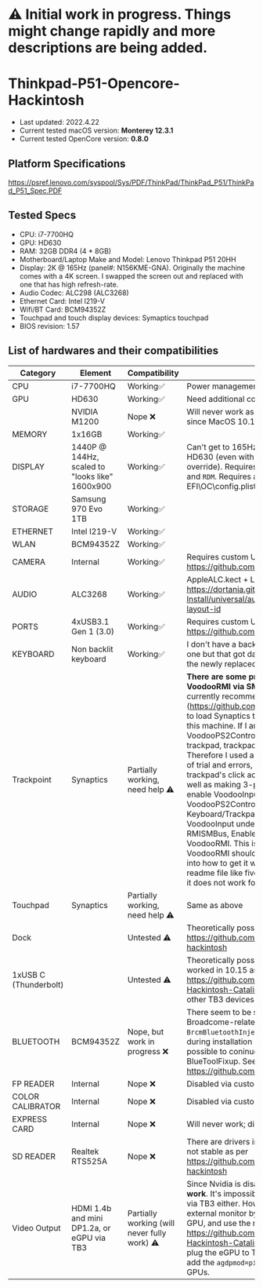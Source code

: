 # ⚠️ Initial work in progress. Things might change rapidly and more descriptions are being added.
# Thinkpad-P51-Opencore-Hackintosh

- Last updated: 2022.4.22
- Current tested macOS version: **Monterey 12.3.1**
- Current tested OpenCore version: **0.8.0**


## Platform Specifications
https://psref.lenovo.com/syspool/Sys/PDF/ThinkPad/ThinkPad_P51/ThinkPad_P51_Spec.PDF

## Tested Specs

- CPU: i7-7700HQ
- GPU: HD630
- RAM: 32GB DDR4 (4 * 8GB)
- Motherboard/Laptop Make and Model: Lenovo Thinkpad P51 20HH 
- Display: 2K @ 165Hz (panel#: N156KME-GNA). Originally the machine comes with a 4K screen. I swapped the screen out and replaced with one that has high refresh-rate. 
- Audio Codec: ALC298 (ALC3268)
- Ethernet Card: Intel I219-V
- Wifi/BT Card: BCM94352Z
- Touchpad and touch display devices: Symaptics touchpad
- BIOS revision: 1.57

## List of hardwares and their compatibilities
| Category | Element | Compatibility | Notes |
| ------------- | ------------- | ------------- | ------------- | 
| CPU | i7-7700HQ | Working✅ | Power management works correctly.
| GPU | HD630 | Working✅ | Need additional config in EFI\OC\config.plist.
| | NVIDIA M1200 | Nope ❌ | Will never work as there are no driver support since MacOS 10.14. |
| MEMORY | 1x16GB | Working✅ | |
| DISPLAY | 1440P @ 144Hz, scaled to "looks like" 1600x900 | Working✅ | Can't get to 165Hz due to limited pixelclock for HD630 (even with maximum pixelclock override). Requires a combination of `SwitchResX` and `RDM`. Requires additional config in EFI\OC\config.plist.|
| STORAGE | Samsung 970 Evo 1TB | Working✅| |
| ETHERNET | Intel I219-V | Working✅ | |
| WLAN | BCM94352Z | Working✅ |  |
| CAMERA | Internal | Working✅ | Requires custom USBMap.kext. See https://github.com/corpnewt/USBMap |
| AUDIO | ALC3268 | Working✅ | AppleALC.kect + Layout #3 as per https://dortania.github.io/OpenCore-Post-Install/universal/audio.html#finding-your-layout-id|
| PORTS | 4xUSB3.1 Gen 1 (3.0) |  Working✅ | Requires custom USBMap.kext. See https://github.com/corpnewt/USBMap|
| KEYBOARD | Non backlit keyboard | Working✅ | I don't have a backlit keyboard (used to have one but that got damaged by a bottle of water. the newly replaced one doesn't have backlight.) |
| Trackpoint | Synaptics | Partially working, need help ⚠️ | **There are some problem with loading VoodooRMI via SMBUS on P51.** Using the currently recommended method (https://github.com/VoodooSMBus/VoodooRMI/) to load Synaptics touchpad does not work on this machine. If I am only use VoodooPS2Controller to drive the trackpoint and trackpad, trackpad would not click by touching. Therefore I used a very weird method after tons of trial and errors, which can make the trackpad's click action working via touching, as well as making 3-point gestures working: enable VoodooInput under VoodooPS2Controller, enable PS2 Keyboard/Trackpad, disable PS2 Mouse, disable VoodooInput under VoodooRMI, disable RMISMBus, Enable VoodooSMBus and VoodooRMI. This is defeinitely not how VoodooRMI should work and I am still looking into how to get it working properly. I followed the readme file like five times from VoodooRMI and it does not work for me so far.|
| Touchpad | Synaptics | Partially working, need help ⚠️  | Same as above |
| Dock | | Untested ⚠️| Theoretically possible as per https://github.com/MirkoCovizzi/thinkpad-p51-hackintosh |
| 1xUSB C (Thunderbolt) | | Untested ⚠️ | Theoretically possible for eGPU output since it worked in 10.15 as per https://github.com/AsahiKou/ThinkPadP51-Hackintosh-Catalina/issues/1. Untested for other TB3 devices.|
| BLUETOOTH | BCM94352Z | Nope, but work in progress ❌| There seem to be some issues with Broadcome-related kexts in Monterey, e.g., `BrcmBluetoothInjector.kext` causes freeze during installation process. But it is theoretically possible to coninue using BCM94352Z via BlueToolFixup. See https://github.com/acidanthera/BrcmPatchRAM |
| FP READER | Internal | Nope  ❌| Disabled via custom usb mapping |
| COLOR CALIBRATOR | Internal | Nope  ❌ | Disabled via custom usb mapping |
| EXPRESS CARD | Internal | Nope  ❌ | Will never work; disabled in UEFI setup. |
| SD READER | Realtek RTS525A | Nope ❌ | There are drivers in progress, but they are to be not stable as per https://github.com/midi1996/P50-opencore-hackintosh |
| Video Output| HDMI 1.4b and mini DP1.2a, or eGPU via TB3 | Partially working (will never fully work) ⚠️ | Since Nvidia is disabled, **HDMI and DP don't work**. It's impossible to get video output directly via TB3 either. However, it is still possible to get external monitor by using an eGPU with AMD GPU, and use the method mentioned in https://github.com/AsahiKou/ThinkPadP51-Hackintosh-Catalina/issues/1. You will need to plug the eGPU to TB port BEFORE booting and add the `agdpmod=pikera` boot flag for some AMD GPUs.

